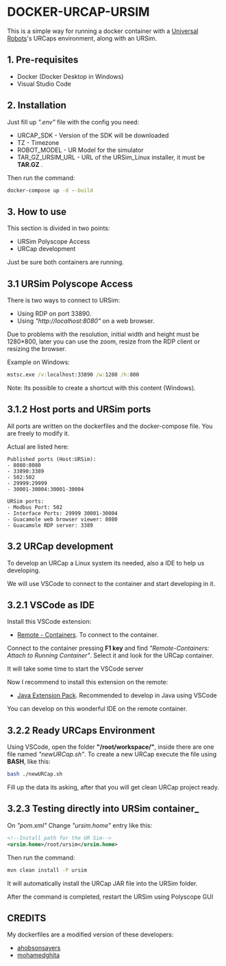
# DOCKER-URCAP-URSIM
This is a simple way for running a docker container with a [Universal Robots](https://www.universal-robots.com/)'s URCaps environment, along with an URSim.


## 1. Pre-requisites
- Docker (Docker Desktop in Windows)
- Visual Studio Code


## 2. Installation
Just fill up _".env"_ file with the config you need:
- URCAP_SDK - Version of the SDK will be downloaded
- TZ - Timezone
- ROBOT_MODEL - UR Model for the simulator
- TAR_GZ_URSIM_URL - URL of the URSim_Linux installer, it must be __TAR.GZ__ .

Then run the command:
```cmd
docker-compose up -d --build
```


## 3. How to use
This section is divided in two points:
- URSim Polyscope Access
- URCap development

Just be sure both containers are running.


## 3.1 URSim Polyscope Access
There is two ways to connect to URSim:
- Using RDP on port 33890.
- Using _"http://localhost:8080"_ on a web browser.

Due to problems with the resolution, initial width and height must be 1280*800, later you can use the zoom, resize from the RDP client or resizing the browser. 

Example on Windows:
```cmd
mstsc.exe /v:localhost:33890 /w:1280 /h:800
```

Note: Its possible to create a shortcut with this content (Windows).


## 3.1.2 Host ports and URSim ports 
All ports are written on the dockerfiles and the docker-compose file.
You are freely to modify it. 

Actual are listed here:
```
Published ports (Host:URSim): 
- 8080:8080
- 33890:3389
- 502:502
- 29999:29999
- 30001-30004:30001-30004

URSim ports:
- Modbus Port: 502
- Interface Ports: 29999 30001-30004
- Guacamole web browser viewer: 8080
- Guacamole RDP server: 3389
```


## 3.2 URCap development

To develop an URCap a Linux system its needed, also a IDE to help us developing.

We will use VSCode to connect to the container and start developing in it.


## 3.2.1 VSCode as IDE

Install this VSCode extension:
- [Remote - Containers](https://marketplace.visualstudio.com/items?itemName=ms-vscode-remote.remote-containers). To connect to the container.

Connect to the container pressing __F1 key__ and find _"Remote-Containers: Attach to Running Container"_.
Select it and look for the URCap container. 

It will take some time to start the VSCode server

Now I recommend to install this extension on the remote:
- [Java Extension Pack](https://marketplace.visualstudio.com/items?itemName=vscjava.vscode-java-pack). Recommended to develop in Java using VSCode

You can develop on this wonderful IDE on the remote container.


## 3.2.2 Ready URCaps Environment

Using VSCode, open the folder __"/root/workspace/"__, inside there are one file named _"newURCap.sh"_.
To create a new URCap execute the file using __BASH__, like this:
```bash
bash ./newURCap.sh
```
Fill up the data its asking, after that you will get clean URCap project ready. 


## 3.2.3 Testing directly into URSim container_
On _"pom.xml"_ Change _"ursim.home"_ entry like this:
```xml
<!--Install path for the UR Sim-->
<ursim.home>/root/ursim</ursim.home>
```

Then run the command:

```cmd
mvn clean install -P ursim
```

It will automatically install the URCap JAR file into the URSim folder.

After the command is completed, restart the URSim using Polyscope GUI


## CREDITS

My dockerfiles are a modified version of these developers: 
- [ahobsonsayers](https://github.com/ahobsonsayers/DockURSim)
- [mohamedghita](https://github.com/mohamedghita/dockerfiles)
